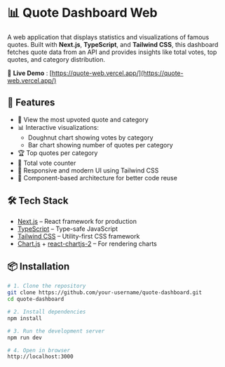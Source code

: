 # 📊 Quote Dashboard Web

A web application that displays statistics and visualizations of famous quotes. Built with **Next.js**, **TypeScript**, and **Tailwind CSS**, this dashboard fetches quote data from an API and provides insights like total votes, top quotes, and category distribution.

🔗 **Live Demo** : [https://quote-web.vercel.app/](https://quote-web.vercel.app/)

## 🚀 Features

- 🌟 View the most upvoted quote and category
- 📊 Interactive visualizations:
  - Doughnut chart showing votes by category
  - Bar chart showing number of quotes per category
- 🏆 Top quotes per category
- 🧮 Total vote counter
- 📱 Responsive and modern UI using Tailwind CSS
- 🧩 Component-based architecture for better code reuse

## 🛠️ Tech Stack

- [Next.js](https://nextjs.org/) – React framework for production
- [TypeScript](https://www.typescriptlang.org/) – Type-safe JavaScript
- [Tailwind CSS](https://tailwindcss.com/) – Utility-first CSS framework
- [Chart.js](https://www.chartjs.org/) + [react-chartjs-2](https://github.com/reactchartjs/react-chartjs-2) – For rendering charts

## 📦 Installation

```bash
# 1. Clone the repository
git clone https://github.com/your-username/quote-dashboard.git
cd quote-dashboard

# 2. Install dependencies
npm install

# 3. Run the development server
npm run dev

# 4. Open in browser
http://localhost:3000
